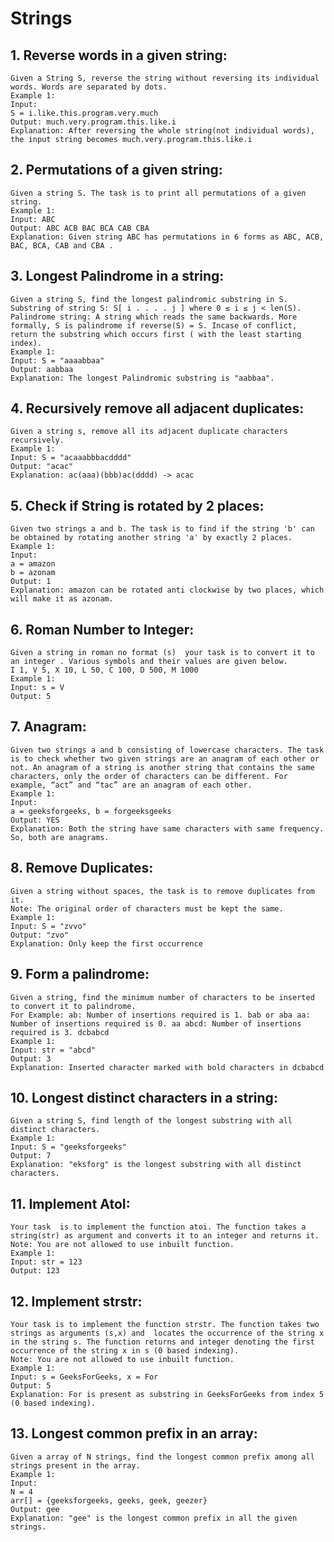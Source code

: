 # Strings

## 1. Reverse words in a given string:
    Given a String S, reverse the string without reversing its individual words. Words are separated by dots.
    Example 1:
    Input:
    S = i.like.this.program.very.much
    Output: much.very.program.this.like.i
    Explanation: After reversing the whole string(not individual words), the input string becomes much.very.program.this.like.i

## 2. Permutations of a given string:
    Given a string S. The task is to print all permutations of a given string.
    Example 1:
    Input: ABC
    Output: ABC ACB BAC BCA CAB CBA
    Explanation: Given string ABC has permutations in 6 forms as ABC, ACB, BAC, BCA, CAB and CBA .

## 3. Longest Palindrome in a string:
    Given a string S, find the longest palindromic substring in S. Substring of string S: S[ i . . . . j ] where 0 ≤ i ≤ j < len(S). Palindrome string: A string which reads the same backwards. More formally, S is palindrome if reverse(S) = S. Incase of conflict, return the substring which occurs first ( with the least starting index).
    Example 1:
    Input: S = "aaaabbaa"
    Output: aabbaa
    Explanation: The longest Palindromic substring is "aabbaa".

## 4. Recursively remove all adjacent duplicates:
    Given a string s, remove all its adjacent duplicate characters recursively. 
    Example 1:
    Input: S = "acaaabbbacdddd"
    Output: "acac"
    Explanation: ac(aaa)(bbb)ac(dddd) -> acac
## 5. Check if String is rotated by 2 places:
    Given two strings a and b. The task is to find if the string 'b' can be obtained by rotating another string 'a' by exactly 2 places. 
    Example 1:
    Input:
    a = amazon
    b = azonam
    Output: 1
    Explanation: amazon can be rotated anti clockwise by two places, which will make it as azonam.

## 6. Roman Number to Integer:
    Given a string in roman no format (s)  your task is to convert it to an integer . Various symbols and their values are given below.
    I 1, V 5, X 10, L 50, C 100, D 500, M 1000
    Example 1:
    Input: s = V
    Output: 5

## 7. Anagram:
    Given two strings a and b consisting of lowercase characters. The task is to check whether two given strings are an anagram of each other or not. An anagram of a string is another string that contains the same characters, only the order of characters can be different. For example, “act” and “tac” are an anagram of each other.
    Example 1:
    Input:
    a = geeksforgeeks, b = forgeeksgeeks
    Output: YES
    Explanation: Both the string have same characters with same frequency. So, both are anagrams.

## 8. Remove Duplicates:
    Given a string without spaces, the task is to remove duplicates from it.
    Note: The original order of characters must be kept the same. 
    Example 1:
    Input: S = "zvvo"
    Output: "zvo"
    Explanation: Only keep the first occurrence

## 9. Form a palindrome:
    Given a string, find the minimum number of characters to be inserted to convert it to palindrome.
    For Example: ab: Number of insertions required is 1. bab or aba aa: Number of insertions required is 0. aa abcd: Number of insertions required is 3. dcbabcd
    Example 1:
    Input: str = "abcd"
    Output: 3
    Explanation: Inserted character marked with bold characters in dcbabcd

## 10. Longest distinct characters in a string:
    Given a string S, find length of the longest substring with all distinct characters. 
    Example 1:
    Input: S = "geeksforgeeks"
    Output: 7
    Explanation: "eksforg" is the longest substring with all distinct characters.

## 11. Implement AtoI:
    Your task  is to implement the function atoi. The function takes a string(str) as argument and converts it to an integer and returns it.
    Note: You are not allowed to use inbuilt function.
    Example 1:
    Input: str = 123
    Output: 123

## 12. Implement strstr:
    Your task is to implement the function strstr. The function takes two strings as arguments (s,x) and  locates the occurrence of the string x in the string s. The function returns and integer denoting the first occurrence of the string x in s (0 based indexing).
    Note: You are not allowed to use inbuilt function.
    Example 1:
    Input: s = GeeksForGeeks, x = For
    Output: 5
    Explanation: For is present as substring in GeeksForGeeks from index 5 (0 based indexing).

## 13. Longest common prefix in an array:
    Given a array of N strings, find the longest common prefix among all strings present in the array.
    Example 1:
    Input:
    N = 4
    arr[] = {geeksforgeeks, geeks, geek, geezer}
    Output: gee
    Explanation: "gee" is the longest common prefix in all the given strings.
